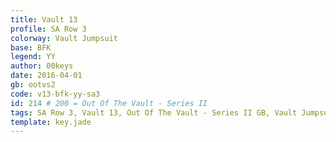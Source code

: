 ```yaml
---
title: Vault 13
profile: SA Row 3
colorway: Vault Jumpsuit
base: BFK
legend: YY
author: 00keys
date: 2016-04-01
gb: ootvs2
code: v13-bfk-yy-sa3
id: 214 # 200 = Out Of The Vault - Series II
tags: SA Row 3, Vault 13, Out Of The Vault - Series II GB, Vault Jumpsuit, Series II Parent Kit
template: key.jade
---
```




